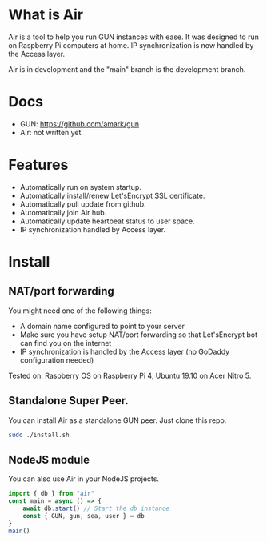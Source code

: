 # What is Air

Air is a tool to help you run GUN instances with ease. It was designed to run on Raspberry Pi computers at home. IP synchronization is now handled by the Access layer.

Air is in development and the "main" branch is the development branch.

# Docs

-   GUN: https://github.com/amark/gun
-   Air: not written yet.

# Features

-   Automatically run on system startup.
-   Automatically install/renew Let'sEncrypt SSL certificate.
-   Automatically pull update from github.
-   Automatically join Air hub.
-   Automatically update heartbeat status to user space.
-   IP synchronization handled by Access layer.

# Install

## NAT/port forwarding

You might need one of the following things:

-   A domain name configured to point to your server
-   Make sure you have setup NAT/port forwarding so that Let'sEncrypt bot can find you on the internet
-   IP synchronization is handled by the Access layer (no GoDaddy configuration needed)

Tested on: Raspberry OS on Raspberry Pi 4, Ubuntu 19.10 on Acer Nitro 5.

## Standalone Super Peer.

You can install Air as a standalone GUN peer. Just clone this repo.

```bash
sudo ./install.sh
```

## NodeJS module

You can also use Air in your NodeJS projects.

```javascript
import { db } from "air"
const main = async () => {
    await db.start() // Start the db instance
    const { GUN, gun, sea, user } = db
}
main()
```
